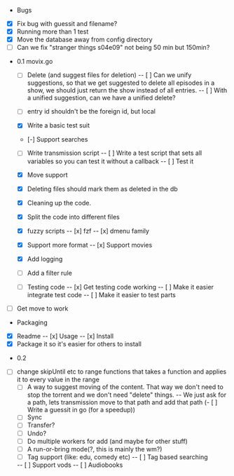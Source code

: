 * Bugs 
- [x] Fix bug with guessit and filename?
- [x] Running more than 1 test
- [x] Move the database away from config directory
- [ ] Can we fix "stranger things s04e09" not being 50 min but 150min?

* 0.1 movix.go 
  - [ ] Delete (and suggest files for deletion)
  -- [ ] Can we unify suggestions, so that we get suggested to delete all episodes 
  in a show, we should just return the show instead of all entries.
  -- [ ] With a unified suggestion, can we have a unified delete?
  - [ ] entry id shouldn't be the foreign id, but local 

  - [x] Write a basic test suit
  - [-] Support searches
  - [ ] Write transmission script
  -- [ ] Write a test script that sets all variables so you can test it without a callback
  -- [ ] Test it
  - [x] Move support
  - [x] Deleting files should mark them as deleted in the db
  - [x] Cleaning up the code.
  - [x] Split the code into different files
  - [x] fuzzy scripts
  -- [x] fzf
  -- [x] dmenu family
  - [x] Support more format
  -- [x] Support movies

  - [x] Add logging

  - [ ] Add a filter rule

  - [ ] Testing code 
  -- [x] Get testing code working
  -- [ ] Make it easier integrate test code
  -- [ ] Make it easier to test parts

- [ ] Get move to work

* Packaging
- [x] Readme
-- [x] Usage
-- [x] Install
- [x] Package it so it's easier for others to install

* 0.2
- [ ] change skipUntil etc to range functions that takes a function and applies it to every 
value in the range
  - [ ] A way to suggest moving of the content. That way we don't need to stop the torrent and we don't need "delete" things.
  -- We just ask for a path, lets transmission move to that path and add that path
  (- [ ] Write a guessit in go (for a speedup))
  - [ ] Sync
  - [ ] Transfer?
  - [ ] Undo?
  - [ ] Do multiple workers for add (and maybe for other stuff)
  - [ ] A run-or-bring mode(?, this is mainly the wm?)
  - [ ] Tag support (like: edu, comedy etc)
  -- [ ] Tag based searching

  -- [ ] Support vods
  -- [ ] Audiobooks
